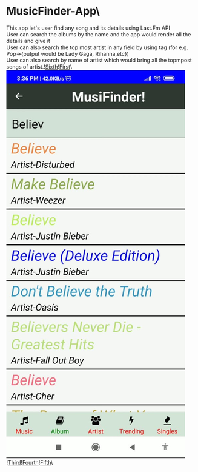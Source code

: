 # MusicFinder-App\
This app let's user find any song and its details using Last.Fm API\
User can search the albums by the name and the app would render all the details and give it\
User can also search the top most artist in any field by using tag (for e.g. Pop->{output would be Lady Gaga, Rihanna,etc})\
User can also search by name of artist which would bring all the topmpost songs of artist.\![Sixth](https://github.com/jinicode/MusicFinder-App/blob/master/music1.jpeg)\![First](https://github.com/jinicode/MusicFinder-App/blob/master/mus.jpeg)\\![Second](https://github.com/jinicode/MusicFinder-App/blob/master/mu.jpeg)\![Third](https://github.com/jinicode/MusicFinder-App/blob/master/mm.jpeg)\![Fourth](https://github.com/jinicode/MusicFinder-App/blob/master/mi.jpeg)\![Fifth](https://github.com/jinicode/MusicFinder-App/blob/master/m.jpeg)\
